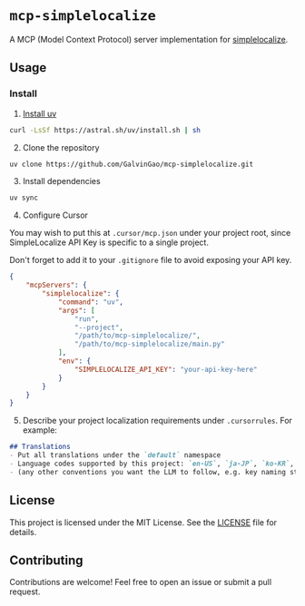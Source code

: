 # `mcp-simplelocalize`

A MCP (Model Context Protocol) server implementation for [simplelocalize](https://simplelocalize.io).

## Usage

### Install

1. [Install uv](https://docs.astral.sh/uv/getting-started/installation/)

```bash
curl -LsSf https://astral.sh/uv/install.sh | sh
```

2. Clone the repository

```bash
uv clone https://github.com/GalvinGao/mcp-simplelocalize.git
```

3. Install dependencies

```bash
uv sync
```

4. Configure Cursor

You may wish to put this at `.cursor/mcp.json` under your project root, since SimpleLocalize API Key is specific to a single project.

Don't forget to add it to your `.gitignore` file to avoid exposing your API key.

```json
{
	"mcpServers": {
		"simplelocalize": {
			"command": "uv",
			"args": [
				"run",
				"--project",
				"/path/to/mcp-simplelocalize/",
				"/path/to/mcp-simplelocalize/main.py"
			],
			"env": {
				"SIMPLELOCALIZE_API_KEY": "your-api-key-here"
			}
		}
	}
}
```

5. Describe your project localization requirements under `.cursorrules`. For example:

```markdown
## Translations
- Put all translations under the `default` namespace
- Language codes supported by this project: `en-US`, `ja-JP`, `ko-KR`, and `zh-Hant`.
- (any other conventions you want the LLM to follow, e.g. key naming style, etc. or just give it some examples would work well)
```

## License

This project is licensed under the MIT License. See the [LICENSE](LICENSE) file for details.

## Contributing

Contributions are welcome! Feel free to open an issue or submit a pull request.
